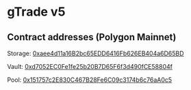 # gTrade v5
## Contract addresses (Polygon Mainnet)

Storage: [0xaee4d11a16B2bc65EDD6416Fb626EB404a6D65BD](https://polygonscan.com/address/0xaee4d11a16B2bc65EDD6416Fb626EB404a6D65BD)

Vault: [0xd7052EC0Fe1fe25b20B7D65F6f3d490fCE58804f](https://polygonscan.com/address/0xd7052EC0Fe1fe25b20B7D65F6f3d490fCE58804f)

Pool: [0x151757c2E830C467B28Fe6C09c3174b6c76aA0c5](https://polygonscan.com/address/0x151757c2E830C467B28Fe6C09c3174b6c76aA0c5)
